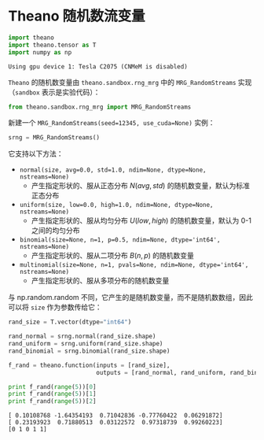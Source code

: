 # Theano 随机数流变量


```python
import theano
import theano.tensor as T
import numpy as np
```

    Using gpu device 1: Tesla C2075 (CNMeM is disabled)


`Theano` 的随机数变量由 `theano.sandbox.rng_mrg` 中的 `MRG_RandomStreams` 实现（`sandbox` 表示是实验代码）：


```python
from theano.sandbox.rng_mrg import MRG_RandomStreams
```

新建一个 `MRG_RandomStreams(seed=12345, use_cuda=None)`  实例：


```python
srng = MRG_RandomStreams()
```

它支持以下方法：

- `normal(size, avg=0.0, std=1.0, ndim=None, dtype=None, nstreams=None)` 
    - 产生指定形状的、服从正态分布 $N(avg, std)$ 的随机数变量，默认为标准正态分布 
- `uniform(size, low=0.0, high=1.0, ndim=None, dtype=None, nstreams=None)`
    - 产生指定形状的、服从均匀分布 $U(low, high)$ 的随机数变量，默认为 0-1 之间的均匀分布
- `binomial(size=None, n=1, p=0.5, ndim=None, dtype='int64', nstreams=None)`
    - 产生指定形状的、服从二项分布 $B(n,p)$ 的随机数变量
- `multinomial(size=None, n=1, pvals=None, ndim=None, dtype='int64', nstreams=None)`
    - 产生指定形状的、服从多项分布的随机数变量

与 np.random.random 不同，它产生的是随机数变量，而不是随机数数组，因此可以将 `size` 作为参数传给它：


```python
rand_size = T.vector(dtype="int64")

rand_normal = srng.normal(rand_size.shape)
rand_uniform = srng.uniform(rand_size.shape)
rand_binomial = srng.binomial(rand_size.shape)

f_rand = theano.function(inputs = [rand_size], 
                         outputs = [rand_normal, rand_uniform, rand_binomial])

print f_rand(range(5))[0]
print f_rand(range(5))[1]
print f_rand(range(5))[2]
```

    [ 0.10108768 -1.64354193  0.71042836 -0.77760422  0.06291872]
    [ 0.23193923  0.71880513  0.03122572  0.97318739  0.99260223]
    [0 1 0 1 1]

